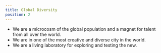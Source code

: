 ```yaml
---
title: Global Diversity
position: 2
---
```


- We are a microcosm of the global population and a magnet for talent from all over the world.
- We are in one of the most creative and diverse city in the world.
- We are a living laboratory for exploring and testing the new.
